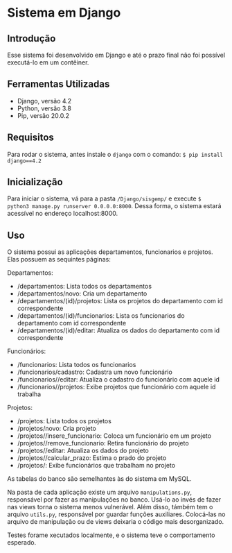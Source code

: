 # Sistema em Django

## Introdução
Esse sistema foi desenvolvido em Django e até o prazo final não foi possível executá-lo em um contêiner. 

## Ferramentas Utilizadas
- Django, versão 4.2
- Python, versão 3.8
- Pip, versão 20.0.2

## Requisitos
Para rodar o sistema, antes instale o `django` com o comando:
`$ pip install django==4.2`

## Inicialização
Para iniciar o sistema, vá para a pasta `/Django/sisgemp/` e execute `$ python3 manage.py runserver 0.0.0.0:8000`. Dessa forma, o sistema estará acessível no endereço localhost:8000.

## Uso

O sistema possui as aplicações departamentos, funcionarios e projetos. Elas possuem as sequintes páginas:

Departamentos:
  - /departamentos: Lista todos os departamentos
  - /departamentos/novo: Cria um departamento
  - /departamentos/(id)/projetos: Lista os projetos do departamento com id correspondente
  - /departamentos/(id)/funcionarios: Lista os funcionarios do departamento com id correspondente
  - /departamentos/(id)/editar: Atualiza os dados do departamento com id correspondente

Funcionários:
  - /funcionarios: Lista todos os funcionarios
  - /funcionarios/cadastro: Cadastra um novo funcionário
  - /funcionarios/<id>/editar: Atualiza o cadastro do funcionário com aquele id
  - /funcionarios/<id>/projetos: Exibe projetos que funcionário com aquele id trabalha

Projetos:
  - /projetos: Lista todos os projetos
  - /projetos/novo: Cria projeto
  - /projetos/<id>/insere_funcionario: Coloca um funcionário em um projeto
  - /projetos/<id>/remove_funcionario: Retira funcionário do projeto
  - /projetos/<id>/editar: Atualiza os dados do projeto
  - /projetos/<id>/calcular_prazo: Estima o prado do projeto
  - /projetos/<id>: Exibe funcionários que trabalham no projeto

As tabelas do banco são semelhantes às do sistema em MySQL.

Na pasta de cada aplicação existe um arquivo `manipulations.py`, responsável por fazer as manipulações no banco. Usá-lo ao invés de fazer nas views torna o sistema menos vulnerável. Além disso, támbém tem o arquivo `utils.py`, responsável por guardar funções auxiliares. Colocá-las no arquivo de manipulação ou de views deixaria o código mais desorganizado.

Testes forame xecutados localmente, e o sistema teve o comportamento esperado.
